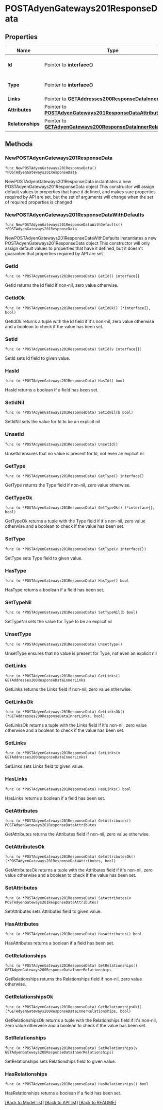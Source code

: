 # POSTAdyenGateways201ResponseData

## Properties

Name | Type | Description | Notes
------------ | ------------- | ------------- | -------------
**Id** | Pointer to **interface{}** | The resource&#39;s id | [optional] 
**Type** | Pointer to **interface{}** | The resource&#39;s type | [optional] 
**Links** | Pointer to [**GETAddresses200ResponseDataInnerLinks**](GETAddresses200ResponseDataInnerLinks.md) |  | [optional] 
**Attributes** | Pointer to [**POSTAdyenGateways201ResponseDataAttributes**](POSTAdyenGateways201ResponseDataAttributes.md) |  | [optional] 
**Relationships** | Pointer to [**GETAdyenGateways200ResponseDataInnerRelationships**](GETAdyenGateways200ResponseDataInnerRelationships.md) |  | [optional] 

## Methods

### NewPOSTAdyenGateways201ResponseData

`func NewPOSTAdyenGateways201ResponseData() *POSTAdyenGateways201ResponseData`

NewPOSTAdyenGateways201ResponseData instantiates a new POSTAdyenGateways201ResponseData object
This constructor will assign default values to properties that have it defined,
and makes sure properties required by API are set, but the set of arguments
will change when the set of required properties is changed

### NewPOSTAdyenGateways201ResponseDataWithDefaults

`func NewPOSTAdyenGateways201ResponseDataWithDefaults() *POSTAdyenGateways201ResponseData`

NewPOSTAdyenGateways201ResponseDataWithDefaults instantiates a new POSTAdyenGateways201ResponseData object
This constructor will only assign default values to properties that have it defined,
but it doesn't guarantee that properties required by API are set

### GetId

`func (o *POSTAdyenGateways201ResponseData) GetId() interface{}`

GetId returns the Id field if non-nil, zero value otherwise.

### GetIdOk

`func (o *POSTAdyenGateways201ResponseData) GetIdOk() (*interface{}, bool)`

GetIdOk returns a tuple with the Id field if it's non-nil, zero value otherwise
and a boolean to check if the value has been set.

### SetId

`func (o *POSTAdyenGateways201ResponseData) SetId(v interface{})`

SetId sets Id field to given value.

### HasId

`func (o *POSTAdyenGateways201ResponseData) HasId() bool`

HasId returns a boolean if a field has been set.

### SetIdNil

`func (o *POSTAdyenGateways201ResponseData) SetIdNil(b bool)`

 SetIdNil sets the value for Id to be an explicit nil

### UnsetId
`func (o *POSTAdyenGateways201ResponseData) UnsetId()`

UnsetId ensures that no value is present for Id, not even an explicit nil
### GetType

`func (o *POSTAdyenGateways201ResponseData) GetType() interface{}`

GetType returns the Type field if non-nil, zero value otherwise.

### GetTypeOk

`func (o *POSTAdyenGateways201ResponseData) GetTypeOk() (*interface{}, bool)`

GetTypeOk returns a tuple with the Type field if it's non-nil, zero value otherwise
and a boolean to check if the value has been set.

### SetType

`func (o *POSTAdyenGateways201ResponseData) SetType(v interface{})`

SetType sets Type field to given value.

### HasType

`func (o *POSTAdyenGateways201ResponseData) HasType() bool`

HasType returns a boolean if a field has been set.

### SetTypeNil

`func (o *POSTAdyenGateways201ResponseData) SetTypeNil(b bool)`

 SetTypeNil sets the value for Type to be an explicit nil

### UnsetType
`func (o *POSTAdyenGateways201ResponseData) UnsetType()`

UnsetType ensures that no value is present for Type, not even an explicit nil
### GetLinks

`func (o *POSTAdyenGateways201ResponseData) GetLinks() GETAddresses200ResponseDataInnerLinks`

GetLinks returns the Links field if non-nil, zero value otherwise.

### GetLinksOk

`func (o *POSTAdyenGateways201ResponseData) GetLinksOk() (*GETAddresses200ResponseDataInnerLinks, bool)`

GetLinksOk returns a tuple with the Links field if it's non-nil, zero value otherwise
and a boolean to check if the value has been set.

### SetLinks

`func (o *POSTAdyenGateways201ResponseData) SetLinks(v GETAddresses200ResponseDataInnerLinks)`

SetLinks sets Links field to given value.

### HasLinks

`func (o *POSTAdyenGateways201ResponseData) HasLinks() bool`

HasLinks returns a boolean if a field has been set.

### GetAttributes

`func (o *POSTAdyenGateways201ResponseData) GetAttributes() POSTAdyenGateways201ResponseDataAttributes`

GetAttributes returns the Attributes field if non-nil, zero value otherwise.

### GetAttributesOk

`func (o *POSTAdyenGateways201ResponseData) GetAttributesOk() (*POSTAdyenGateways201ResponseDataAttributes, bool)`

GetAttributesOk returns a tuple with the Attributes field if it's non-nil, zero value otherwise
and a boolean to check if the value has been set.

### SetAttributes

`func (o *POSTAdyenGateways201ResponseData) SetAttributes(v POSTAdyenGateways201ResponseDataAttributes)`

SetAttributes sets Attributes field to given value.

### HasAttributes

`func (o *POSTAdyenGateways201ResponseData) HasAttributes() bool`

HasAttributes returns a boolean if a field has been set.

### GetRelationships

`func (o *POSTAdyenGateways201ResponseData) GetRelationships() GETAdyenGateways200ResponseDataInnerRelationships`

GetRelationships returns the Relationships field if non-nil, zero value otherwise.

### GetRelationshipsOk

`func (o *POSTAdyenGateways201ResponseData) GetRelationshipsOk() (*GETAdyenGateways200ResponseDataInnerRelationships, bool)`

GetRelationshipsOk returns a tuple with the Relationships field if it's non-nil, zero value otherwise
and a boolean to check if the value has been set.

### SetRelationships

`func (o *POSTAdyenGateways201ResponseData) SetRelationships(v GETAdyenGateways200ResponseDataInnerRelationships)`

SetRelationships sets Relationships field to given value.

### HasRelationships

`func (o *POSTAdyenGateways201ResponseData) HasRelationships() bool`

HasRelationships returns a boolean if a field has been set.


[[Back to Model list]](../README.md#documentation-for-models) [[Back to API list]](../README.md#documentation-for-api-endpoints) [[Back to README]](../README.md)



